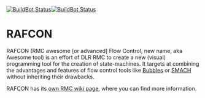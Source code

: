 [![BuildBot Status](http://rmc-chimaere:8010/badge.png?builder=common/rafcon&branch=master)](http://rmc-chimaere:8010/builders/common%2Frafcon/)[![BuildBot Status](http://rmc-chimaere:8010/badge.png?builder=common/rafcon&branch=develop)](http://rmc-chimaere:8010/builders/common%2Frafcon/)

# RAFCON

RAFCON (RMC awesome [or advanced] Flow Control, new name, aka Awesome tool) is an effort of DLR RMC to create a new (visual) programming tool for the creation of state-machines. It targets at combining the advantages and features of flow control tools like [Bubbles](https://rmintra01.robotic.dlr.de/wiki/Bubbles) or [SMACH](http://wiki.ros.org/smach) without inheriting their drawbacks.

RAFCON has its [own RMC wiki page](https://rmintra01.robotic.dlr.de/wiki/RAFCON), where you can find more information.
